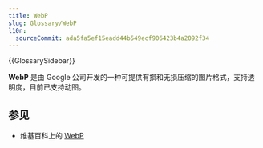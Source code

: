 ```yaml
---
title: WebP
slug: Glossary/WebP
l10n:
  sourceCommit: ada5fa5ef15eadd44b549ecf906423b4a2092f34
---
```


{{GlossarySidebar}}

**WebP** 是由 Google 公司开发的一种可提供有损和无损压缩的图片格式，支持透明度，目前已支持动图。

## 参见

- 维基百科上的 [WebP](https://zh.wikipedia.org/wiki/WebP)
